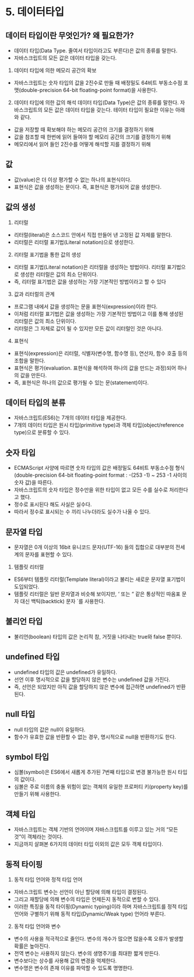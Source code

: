 # 5. 데이터타입

## 데이터 타입이란 무엇인가? 왜 필요한가?
- 데이터 타입(Data Type. 줄여서 타입이라고도 부른다)은 값의 종류를 말한다. 
- 자바스크립트의 모든 값은 데이터 타입을 갖는다. 

1. 데이터 타입에 의한 메모리 공간의 확보
- 자바스크립트는 숫자 타입의 값을 2진수로 만들 때 배정밀도 64비트 부동소수점 포맷(double-precision 64-bit floating-point format)을 사용한다.

2. 데이터 타입에 의한 값의 해석
데이터 타입(Data Type)은 값의 종류를 말한다. 자바스크립트의 모든 값은 데이터 타입을 갖는다. 테이터 타입이 필요한 이유는 아래와 같다.
- 값을 저장할 때 확보해야 하는 메모리 공간의 크기를 결정하기 위해
- 값을 참조할 때 한번에 읽어 들여야 할 메모리 공간의 크기를 결정하기 위해
- 메모리에서 읽어 들인 2진수를 어떻게 해석할 지를 결정하기 위해

## 값
- 값(value)은 더 이상 평가할 수 없는 하나의 표현식이다. 
- 표현식은 값을 생성하는 문이다. 즉, 표현식은 평가되어 값을 생성한다. 

## 값의 생성

1. 리터럴
- 리터럴(literal)은 소스코드 안에서 직접 만들어 낸 고정된 값 자체를 말한다. 
- 리터럴은 리터럴 표기법(Literal notation)으로 생성한다.

2. 리터럴 표기법을 통한 값의 생성
- 리터럴 표기법(Literal notation)은 리터럴을 생성하는 방법이다. 리터럴 표기법으로 생성한 리터럴은 값의 최소 단위이다. 
- 즉, 리터럴 표기법은 값을 생성하는 가장 기본적인 방법이라고 할 수 있다

3. 값과 리터럴의 관계
- 프로그램 내에서 값을 생성하는 문을 표현식(expression)이라 한다.
- 이처럼 리터럴 표기법은 값을 생성하는 가장 기본적인 방법이고 이를 통해 생성된 리터럴은 값의 최소 단위이다. 
- 리터럴은 그 자체로 값이 될 수 있지만 모든 값이 리터럴인 것은 아니다.

4. 표현식
- 표현식(expression)은 리터럴, 식별자(변수명, 함수명 등), 연산자, 함수 호출 등의 조합을 말한다. 
- 표현식은 평가(evaluation. 표현식을 해석하여 하나의 값을 만드는 과정)되어 하나의 값을 만든다. 
- 즉, 표현식은 하나의 값으로 평가될 수 있는 문(statement)이다. 

## 데이터 타입의 분류
- 자바스크립트(ES6)는 7개의 데이터 타입을 제공한다. 
- 7개의 데이터 타입은 원시 타입(primitive type)과 객체 타입(object/reference type)으로 분류할 수 있다.
 
## 숫자 타입
- ECMAScript 사양에 따르면 숫자 타입의 값은 배정밀도 64비트 부동소수점 형식(double-precision 64-bit floating-point format : -(253 -1) ~ 253 -1 사이의 숫자 값)을 따른다. 
- 자바스크립트의 숫자 타입은 정수만을 위한 타입이 없고 모든 수를 실수로 처리한다고 했다. 
- 정수로 표시된다 해도 사실은 실수다. 
- 따라서 정수로 표시되는 수 끼리 나누더라도 실수가 나올 수 있다.

## 문자열 타입
- 문자열은 0개 이상의 16bit 유니코드 문자(UTF-16) 들의 집합으로 대부분의 전세계의 문자를 표현할 수 있다.

1. 템플릿 리터럴
- ES6부터 템플릿 리터럴(Template literal)이라고 불리는 새로운 문자열 표기법이 도입되었다. 
- 템플릿 리터럴은 일반 문자열과 비슷해 보이지만, ‘ 또는 “ 같은 통상적인 따옴표 문자 대신 백틱(backtick) 문자 `를 사용한다.

## 불리언 타입
- 불리언(boolean) 타입의 값은 논리적 참, 거짓을 나타내는 true와 false 뿐이다.

## undefined 타입
- undefined 타입의 값은 undefined가 유일하다. 
- 선언 이후 명시적으로 값을 할당하지 않은 변수는 undefined 값을 가진다. 
- 즉, 선언은 되었지만 아직 값을 할당하지 않은 변수에 접근하면 undefined가 반환된다.

## null 타입
- null 타입의 값은 null이 유일하다. 
- 함수가 유효한 값을 반환할 수 없는 경우, 명시적으로 null을 반환하기도 한다. 

## symbol 타입
- 심볼(symbol)은 ES6에서 새롭게 추가된 7번째 타입으로 변경 불가능한 원시 타입의 값이다. 
- 심볼은 주로 이름의 충돌 위험이 없는 객체의 유일한 프로퍼티 키(property key)를 만들기 위해 사용한다.

## 객체 타입
- 자바스크립트는 객체 기반의 언어이며 자바스크립트를 이루고 있는 거의 “모든 것”이 객체라는 것이다. 
- 지금까지 살펴본 6가지의 데이터 타입 이외의 값은 모두 객체 타입이다.

## 동적 타이핑
1. 동적 타입 언어와 정적 타입 언어
- 자바스크립트 변수는 선언이 아닌 할당에 의해 타입이 결정된다. 
- 그리고 재할당에 의해 변수의 타입은 언제든지 동적으로 변할 수 있다. 
- 이러한 특징을 동적 타이핑(Dynamic typing)이라 하며 자바스크립트를 정적 타입 언어와 구별하기 위해 동적 타입(Dynamic/Weak type) 언어라 부른다. 

2. 동적 타입 언어와 변수
- 변수의 사용을 적극적으로 줄인다. 변수의 개수가 많으면 많을수록 오류가 발생할 확률은 높아진다.
- 전역 변수는 사용하지 않는다. 변수의 생명주기를 최대한 짧게 만든다.
- 변수보다는 상수를 사용해 값의 변경을 억제한다.
- 변수명은 변수의 존재 이유를 파악할 수 있도록 명명한다.
